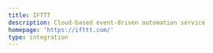 ```yaml
---
title: IFTTT
description: Cloud-based event-driven automation service
homepage: 'https://ifttt.com/'
type: integration
---
```

